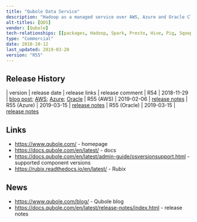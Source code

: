 ```yaml
---
title: "Qubole Data Service"
description: "Hadoop as a managed service over AWS, Azure and Oracle Cloud.  Supports Airflow, Hadoop, Presto and Spark cluster types, automatic management (starting, stopping and scaling) of clusters based on workload, automatic shared Hive metastores within accounts, role based access control (to accounts, clusters and UI/API functionality, with Hive authorisation to manage access to data), connectivity to external databases (Data Stores), labelling of clusters and routing of commands by label (allowing graceful cluster upgrades), custom node bootstrap commands, encryption, auditing, data caching (on AWS only via open source Rubix project), ODBC/JDBC drives.  Has a rich web based user interface that supports exploration of data (in Hadoop, object stores and connected external databases), a command composer with auto completion (supporting Hive, Presto, Pig, Shell, Spark and Worklow commands) with auto completion and command history, parameterisable command templates, data management (import, export and upload), a visual query builder (Smart Query), Zeppelin based notebooks (including publication of public read only notebook views), command schedulers, cluster management and a range of usage and cluster metrics and graphs.  Also supports a REST API.  Priced per hour based on the cloud infrastructure being used, which is in addition to any cloud vendor costs.  Launched in 2013."
alt-titles: [QDS]
vendor: [Qubole]
tech-relationships: [[packages, Hadoop, Spark, Presto, Hive, Pig, Sqoop, Tez, Zeppelin, Airflow, TensorFlow]]
type: "Commercial"
date: 2018-10-12
last_updated: 2019-03-20
version: "R55"
---
```

## Release History

| version | release date | release links | release comment
| R54 | 2018-11-29 | [blog post](https://www.qubole.com/blog/release-54/); [AWS](https://docs.qubole.com/en/latest/release-notes/releasenotesR54/index.html); [Azure](https://docs.qubole.com/en/latest/release-notes/releasenotes-AzureR54/index.html); [Oracle](https://docs.qubole.com/en/latest/release-notes/releasenotes-OracleR54/index.html)
| R55 (AWS) | 2019-02-06 | [release notes](https://docs.qubole.com/en/latest/release-notes/releasenotesR55/index.html)
| R55 (Azure) | 2019-03-15 | [release notes](https://docs.qubole.com/en/latest/release-notes/releasenotes-AzureR55/index.html)
| R55 (Oracle) | 2019-03-15 | [release notes](https://docs.qubole.com/en/latest/release-notes/releasenotes-OracleR55/index.html)

## Links

* <https://www.qubole.com/> - homepage
* <https://docs.qubole.com/en/latest/> - docs
* <https://docs.qubole.com/en/latest/admin-guide/osversionsupport.html> - supported component versions
* <https://rubix.readthedocs.io/en/latest/> - Rubix

## News

* <https://www.qubole.com/blog/> - Qubole blog
* <https://docs.qubole.com/en/latest/release-notes/index.html> - release notes